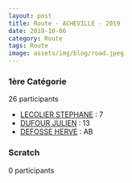 ```yaml
---
layout: post
title: Route - ACHEVILLE - 2019
date: 2019-10-06
category: Route
tags: Route
image: assets/img/blog/road.jpeg
---
```


### 1ère Catégorie
26 participants
- [LECOLIER STEPHANE](https://teamspecializedlille.github.io/works/lecolierstephane) : 7
- [DUFOUR JULIEN](https://teamspecializedlille.github.io/works/dufourjulien) : 13
- [DEFOSSE HERVE](https://teamspecializedlille.github.io/works/defosseherve) : AB

### Scratch
0 participants
